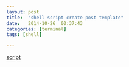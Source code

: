 ```yaml
---
layout: post
title:  "shell script create post template"
date:   2014-10-26	00:37:43
categories: [terminal]
tags: [shell]

---
```


[script](https://gist.github.com/bumaociyuan/fb1a5ba9d29f22bb0709)